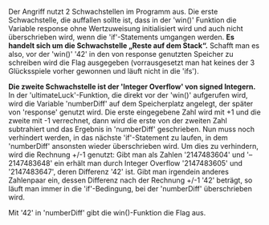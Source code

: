 Der Angriff nutzt 2 Schwachstellen im Programm aus. Die erste Schwachstelle, die auffallen sollte ist, dass in der 'win()' Funktion die Variable response ohne Wertzuweisung initialisiert wird und auch nicht überschrieben wird, wenn die 'if'-Statements umgangen werden. **Es handelt sich um die Schwachstelle „Reste auf dem Stack“.** Schafft man es also, vor der 'win()' '42' in den von response genutzten Speicher zu schreiben wird die Flag ausgegeben (vorrausgesetzt man hat keines der 3 Glücksspiele vorher gewonnen und läuft nicht in die 'ifs').

**Die zweite Schwachstelle ist der 'Integer Overflow' von signed Integern.** 
In der 'ultimateLuck'-Funktion, die direkt vor der 'win()' aufgerufen wird, wird die Variable 'numberDiff' auf dem Speicherplatz angelegt, der später von 'response' genutzt wird. Die erste eingegebene Zahl wird mit +1 und die zweite mit -1 verrechnet, dann wird die erste von der zweiten Zahl subtrahiert und das Ergebnis in 'numberDiff' geschrieben. 
Nun muss noch verhindert werden, in das nächste 'if'-Statement zu laufen, in dem 'numberDiff' ansonsten wieder überschrieben wird. Um dies zu verhindern, wird die Rechnung +/-1 genutzt: Gibt man als Zahlen '2147483604' und '– 2147483648' ein erhält man durch Integer Overflow '2147483605' und '2147483647', deren Differenz '42' ist. Gibt man irgendein anderes Zahlenpaar ein, dessen Differenz nach der Rechnung +/-1 '42' beträgt, so läuft man immer in die 'if'-Bedingung, bei der 'numberDiff' überschrieben wird.

Mit '42' in 'numberDiff' gibt die win()-Funktion die Flag aus.
